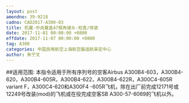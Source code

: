```yaml
---
layout: post
amendno: 39-9218
cadno: CAD2017-A300-03
title: 机翼-中央翼盒47框角接头-检查/改装
date: 2017-11-01 00:00:00 +0800
effdate: 2017-11-07 00:00:00 +0800
tag: A300
categories: 中国民用航空上海航空器适航审定中心
author: 朱宁文
---
```


##适用范围:
本指令适用于所有序列号的空客Airbus A300B4-603，A300B4-620，A300B4-605R，A300B4-622，A300B4-622R，A300C4-605R variant F，A300C4-620和A300F4 -605R飞机，除在出厂前完成12171号或12249号改装(mod)的飞机或在役完成空客SB A300-57-6069的飞机以外。

